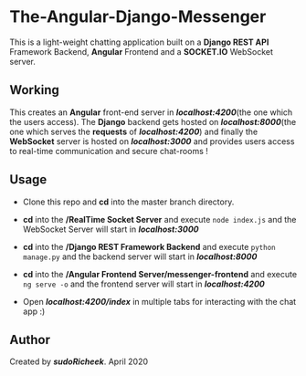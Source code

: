 # The-Angular-Django-Messenger

This is a light-weight chatting application built on a **Django REST API** Framework Backend, **Angular** Frontend and a **SOCKET.IO** WebSocket server.


## Working

This creates an **Angular** front-end server in ***localhost:4200***(the one which the users access). The **Django** backend gets hosted on ***localhost:8000***(the one which serves the **requests**  of ***localhost:4200***) and finally the **WebSocket** server is hosted on ***localhost:3000*** and provides users access to real-time communication and secure chat-rooms !

## Usage

* Clone this repo and **cd** into the master branch directory.

* **cd** into the **/RealTime Socket Server** and execute ```node index.js``` and the WebSocket Server will start in ***localhost:3000***

* **cd** into the **/Django REST Framework Backend** and execute ```python manage.py``` and the backend server will start in ***localhost:8000***

* **cd** into the **/Angular Frontend Server/messenger-frontend** and execute ```ng serve -o``` and the frontend server will start in ***localhost:4200***

* Open ***localhost:4200/index*** in multiple tabs for interacting with the chat app :)

## Author

Created by ***sudoRicheek***. April 2020
